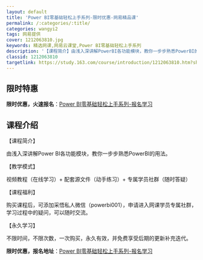 ```yaml
---
layout: default
title: 'Power BI零基础轻松上手系列-限时优惠-网易精品课'
permalink: /:categories/:title/
categories: wangyi2
tags: 网易提供
cover: 1212063810.jpg
keywords: 精选网课,网易云课堂,Power BI零基础轻松上手系列
description: '【课程简介】由浅入深讲解PowerBI各功能模块，教你一步步熟悉PowerBI的用法。【教学模式】视频教程（在线学习）+'
classid: 1212063810
targetlink: https://study.163.com/course/introduction/1212063810.htm?share=1&shareId=1025206652&utm_campaign=share&utm_medium=iphoneShare&utm_source=&utm_u=1025206652
---
```


## 限时特惠

**限时优惠，火速报名**：[Power BI零基础轻松上手系列-报名学习](https://study.163.com/course/introduction/1212063810.htm?share=1&shareId=1025206652&utm_campaign=share&utm_medium=iphoneShare&utm_source=&utm_u=1025206652)

## 课程介绍

【课程简介】



由浅入深讲解Power BI各功能模块，教你一步步熟悉PowerBI的用法。



【教学模式】



视频教程（在线学习）+ 配套源文件（动手练习）+ 专属学员社群（随时答疑）



【课程福利】



购买课程后，可添加采悟私人微信（powerbi001），申请进入网课学员专属社群，学习过程中的疑问，可以随时交流。



【永久学习】



不限时间，不限次数，一次购买，永久有效，并免费享受后期的更新补充迭代。

**限时优惠，报名地址**：[Power BI零基础轻松上手系列-报名学习](https://study.163.com/course/introduction/1212063810.htm?share=1&shareId=1025206652&utm_campaign=share&utm_medium=iphoneShare&utm_source=&utm_u=1025206652)

